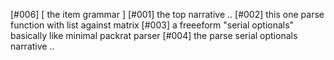 [#006]       [ the item grammar ]
[#001]       the top narrative ..
[#002]       this one parse function with list against matrix
[#003]       a freeeform "serial optionals" basically like minimal packrat parser
[#004]       the parse serial optionals narrative ..
